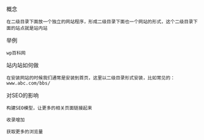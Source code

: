 概念

	在二级目录下面放一个独立的网站程序，形成二级目录下面也一个网站的形式，这个二级目录下面的站点就是站内站

举例

	wp百科网

站内站如何做

	在安装网站的时候我们通常是安装到首页，这里以二级目录形式安装，比如常见的：www.abc.com/bbs/

对SEO的影响

	构建SEO模型，让更多的相关页面链接起来

	收录增加

	获取更多的浏览量

